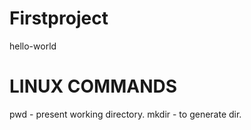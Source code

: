 
# Firstproject
hello-world

# LINUX COMMANDS
pwd - present working directory.
mkdir - to generate dir.
